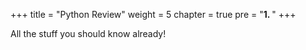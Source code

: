 +++
title = "Python Review"
weight = 5
chapter = true
pre = "<b>1.  </b>"
+++

All the stuff you should know already!